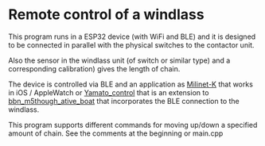 # Remote control of a windlass

This program runs in a ESP32 device (with WiFi and BLE) and it is designed to be connected
in parallel with the physical switches to the contactor unit.

Also the sensor in the windlass unit (of switch or similar type) and a corresponding
calibration) gives the length of chain.

The device is controlled via BLE and an application as [Milinet-K](https://github.com/fgorina/Molinet-K)
that works in iOS / AppleWatch or [Yamato_control](https://github.com/fgorina/Yamato_control) that is an extension
to [bbn_m5though_ative_boat](https://github.com/bareboat-necessities/bbn-m5stack-tough) that incorporates
the BLE connection to the windlass.

This program supports different commands for moving up/down a specified amount of chain. See the comments at the beginning or main.cpp
